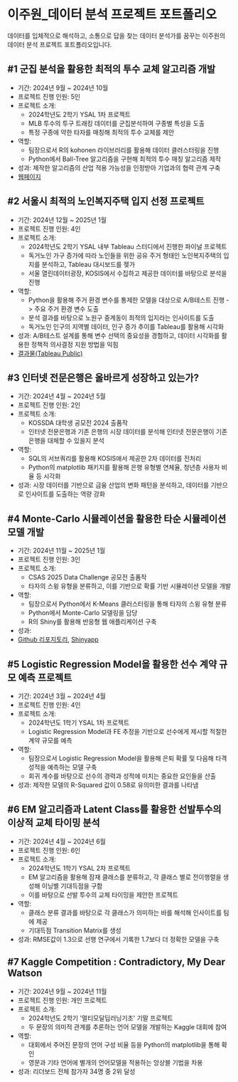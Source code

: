 # 이주원_데이터 분석 프로젝트 포트폴리오

데이터를 입체적으로 해석하고, 소통으로 답을 찾는 데이터 분석가를 꿈꾸는 이주원의 데이터 분석 프로젝트 포트폴리오입니다.

## #1 군집 분석을 활용한 최적의 투수 교체 알고리즘 개발
* 기간: 2024년 9월 ~ 2024년 10월
* 프로젝트 진행 인원: 5인
* 프로젝트 소개:
  * 2024학년도 2학기 YSAL 1차 프로젝트
  * MLB 투수의 투구 트래킹 데이터를 군집분석하여 구종별 특성을 도출
  * 특정 구종에 약한 타자를 매칭해 최적의 투수 교체를 제안
* 역할:
  * 팀장으로서 R의 kohonen 라이브러리를 활용해 데이터 클러스터링을 진행
  * Python에서 Ball-Tree 알고리즘을 구현해 최적의 투수 매칭 알고리즘 제작
* 성과: 제작한 알고리즘의 산업 적용 가능성을 인정받아 기업과의 협력 관계 구축
* [웹페이지](https://ysal-bullpen-recommend.vercel.app/)

## #2 서울시 최적의 노인복지주택 입지 선정 프로젝트
* 기간: 2024년 12월 ~ 2025년 1월
* 프로젝트 진행 인원: 4인
* 프로젝트 소개:
    * 2024학년도 2학기 YSAL 내부 Tableau 스터디에서 진행한 파이널 프로젝트
    * 독거노인 가구 증가에 따라 노인들을 위한 공유 주거 형태인 노인복지주택의 입지를 분석하고, Tableau 대시보드를 젲가
    * 서울 열린데이터광장, KOSIS에서 수집하고 제공한 데이터를 바탕으로 분석을 진행
* 역할:
  * Python을 활용해 주거 환경 변수를 통제한 모델을 대상으로 A/B테스트 진행 -> 주요 주거 환경 변수 도출
  * 분석 결과를 바탕으로 노원구 중계동이 최적의 입지라는 인사이트를 도출
  * 독거노인 인구의 지역별 데이터, 인구 증가 추이를 Tableau를 활용해 시각화
* 성과: A/B테스트 설계를 통해 변수 선택의 중요성을 경험하고, 데이터 시각화를 활용한 정책적 의사결정 지원 방법을 익힘
* [결과물(Tableau Public)](https://public.tableau.com/app/profile/.51236637/vizzes)

## #3 인터넷 전문은행은 올바르게 성장하고 있는가?
* 기간: 2024년 4월 ~ 2024년 5월
* 프로젝트 진행 인원: 2인
* 프로젝트 소개:
  * KOSSDA 대학생 공모전 2024 출품작
  * 인터넷 전문은행과 기존 은행의 시장 데이터를 분석해 인터넷 전문은행이 기존 은행을 대체할 수 있을지 분석
* 역할:
  * SQL의 서브쿼리를 활용해 KOSIS애서 제공한 2차 데이터를 전처리
  * Python의 matplotlib 패키지를 활용해 은행 유형별 연체율, 청년층 사용자 비율 등 시각화
* 성과: 시장 데이터를 기반으로 금융 산업의 변화 패턴을 분석하고, 데이터를 기반으로 인사이트를 도출하는 역량 강화

## #4 Monte-Carlo 시뮬레이션을 활용한 타순 시뮬레이션 모델 개발
* 기간: 2024년 11월 ~ 2025년 1월
* 프로젝트 진행 인원: 3인
* 프로젝트 소개:
  * CSAS 2025 Data Challenge 공모전 출품작
  * 타자의 스윙 유형을 분류하고, 이를 기반으로 확률 기반 시뮬레이션 모델을 개발
* 역할:
  * 팀장으로서 Python에서 K-Means 클러스터링을 통해 타자의 스윙 유형 분류
  * Python에서 Monte-Carlo 모델링을 담당
  * R의 Shiny를 활용해 반응형 웹 애플리케이션 구축
* 성과:
* [Github 리포지토리](https://github.com/yeejuwon/mlb_batting_simulator), [Shinyapp](https://yeejuwon.shinyapps.io/mlb_batting_simulator/)

## #5 Logistic Regression Model을 활용한 선수 계약 규모 예측 프로젝트
* 기간: 2024년 3월 ~ 2024년 4월
* 프로젝트 진행 인원: 4인
* 프로젝트 소개:
  * 2024학년도 1학기 YSAL 1차 프로젝트
  * Logistic Regression Model과 FE 추정을 기반으로 선수에게 제시할 적절한 계약 규모를 예측
* 역할:
  * 팀장으로서 Logistic Regression Model을 활용해 은퇴 확률 및 다음해 타격 성적을 예측하는 모델 구축
  * 회귀 계수를 바탕으로 선수의 경력과 성적에 미치는 중요한 요인들을 산출
* 성과: 제작한 모델의 R-Squared 값이 0.58로 유의미한 결과를 나타냄

## #6 EM 알고리즘과 Latent Class를 활용한 선발투수의 이상적 교체 타이밍 분석
* 기간: 2024년 4월 ~ 2024년 6월
* 프로젝트 진행 인원: 6인
* 프로젝트 소개:
  * 2024학년도 1학기 YSAL 2차 프로젝트
  * EM 알고리즘을 활용해 잠재 클래스를 분류하고, 각 클래스 별로 전이행렬을 생성해 이닝별 기대득점을 구함
  * 이를 바탕으로 선발 투수의 교체 타이밍을 제안한 프로젝트
* 역할:
  * 클래스 분류 결과를 바탕으로 각 클래스가 의미하는 바를 해석해 인사이트를 팀에 제공
  * 기대득점 Transition Matrix를 생성
* 성과: RMSE값이 1.3으로 선행 연구에서 기록한 1.7보다 더 정확한 모델을 구축

## #7 Kaggle Competition : Contradictory, My Dear Watson
* 기간: 2024년 9월 ~ 2024년 11월
* 프로젝트 진행 인원: 개인 프로젝트
* 프로젝트 소개:
  * 2024학년도 2학기 '멀티모달딥러닝기초' 기말 프로젝트
  * 두 문장의 의미적 관계를 추론하는 언어 모델을 개발하는 Kaggle 대회에 참여
* 역할:
  * 대회에서 주어진 문장의 언어 구성 비율 등을 Python의 matplotlib을 통해 확인
  * 영문과 기타 언어에 별개의 언어모델을 적용하는 앙상블 기법을 차용
* 성과: 리더보드 전체 참가자 34명 중 2위 달성
